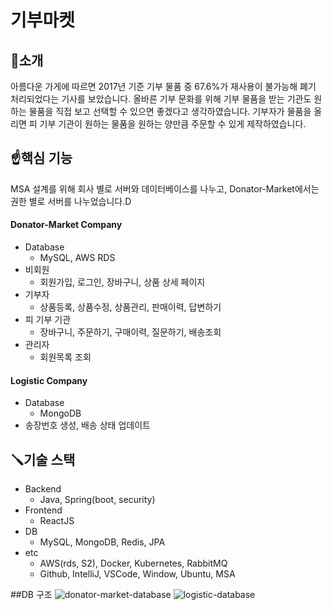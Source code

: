 # 기부마켓


## 📘소개

아름다운 가게에 따르면 2017년 기준 기부 물품 중 67.6%가 재사용이 불가능해 폐기 처리되었다는 기사를 보았습니다. 올바른 기부 문화를 위해 기부 물품을 받는 기관도 원하는 물품을 직접 보고 선택할 수 있으면 좋겠다고 생각하였습니다. 기부자가 물품을 올리면 피 기부 기관이 원하는 물품을 원하는 양만큼 주문할 수 있게 제작하였습니다.


## ☝️핵심 기능
MSA 설계를 위해 회사 별로 서버와 데이터베이스를 나누고, Donator-Market에서는 권한 별로 서버를 나누었습니다.D
#### Donator-Market Company
- Database 
    - MySQL, AWS RDS
- 비회원
    - 회원가입, 로그인, 장바구니, 상품 상세 페이지
- 기부자
    - 상품등록, 상품수정, 상품관리, 판매이력, 답변하기
- 피 기부 기관
    - 장바구니, 주문하기, 구매이력, 질문하기, 배송조회
- 관리자
    - 회원목록 조회

#### Logistic Company
- Database 
    - MongoDB
- 송장번호 생성, 배송 상태 업데이트



## 🪛기술 스택

- Backend
    - Java, Spring(boot, security)
- Frontend
    - ReactJS
- DB
    - MySQL, MongoDB, Redis, JPA
- etc
    - AWS(rds, S2), Docker, Kubernetes, RabbitMQ
    - Github, IntelliJ, VSCode, Window, Ubuntu, MSA

##DB 구조
![donator-market-database](https://user-images.githubusercontent.com/76933597/208621135-f5c9d7f7-00d1-46ec-b02c-7bff81d42360.PNG)
![logistic-database](https://user-images.githubusercontent.com/76933597/208621155-b58437e1-bf4c-41eb-809f-ebccd24f075c.PNG)



##
    
